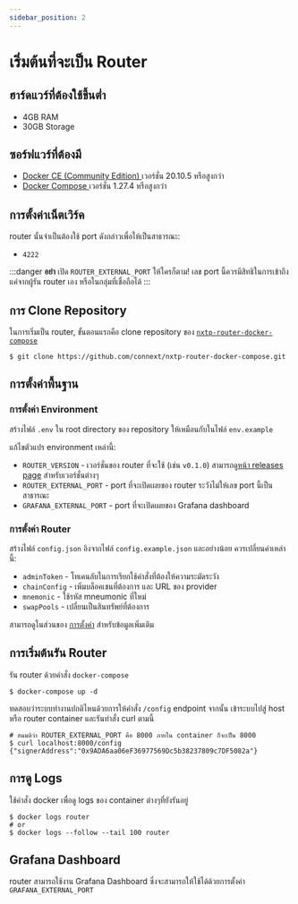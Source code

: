 ```yaml
---
sidebar_position: 2
---
```


# เริ่มต้นที่จะเป็น Router

## ฮาร์ดแวร์ที่ต้องใช้ขึ้นต่ำ

- 4GB RAM
- 30GB Storage

## ซอร์ฟแวร์ที่ต้องมี

- [ Docker CE (Community Edition) ](https://docs.docker.com/install/) เวอร์ชั่น 20.10.5 หรือสูงกว่า
- [ Docker Compose ](https://docs.docker.com/compose/install/) เวอร์ชั่น 1.27.4 หรือสูงกว่า

## การตั้งค่าเน็ตเวิร์ค

router นั้นจำเป็นต้องใช้ port ดังกล่าวเพื่อให้เป็นสาธารณะ:

- `4222`

:::danger
**อย่า** เปิด `ROUTER_EXTERNAL_PORT` ให้ใครก็ตาม! เลข port นี้ควรมีสิทธิในการเข้าถึงแค่จากผู้รัน router เอง หรือในกลุ่มที่เชื่อถือได้
:::

## การ Clone Repository

ในการเริ่มเป็น router, ขั้นตอนแรกคือ clone repository ของ [`nxtp-router-docker-compose`](https://github.com/connext/nxtp-router-docker-compose)

```shell
$ git clone https://github.com/connext/nxtp-router-docker-compose.git
```

## การตั้งค่าพื้นฐาน

### การตั้งค่า Environment

สร้างไฟล์ `.env` ใน root directory ของ repository ให้เหมือนกับในไฟล์ `env.example`

แก้ไขตัวแปร environment เหล่านี้:

* `ROUTER_VERSION` - เวอร์ชั่นของ router ที่จะใช้ (เช่น `v0.1.0`) สามารถดู[หน้า releases page](https://github.com/connext/nxtp/releases) สำหรับเวอร์ชั่นต่างๆ
* `ROUTER_EXTERNAL_PORT` - port ที่จะเปิดเผยของ router ระวังไม่ให้เลข port นี้เป็นสาธารณะ
* `GRAFANA_EXTERNAL_PORT` - port ที่จะเปิดเผยของ Grafana dashboard

### การตั้งค่า Router

สร้างไฟล์ `config.json` อิงจากไฟล์ `config.example.json` และอย่างน้อย ควรเปลี่ยนค่าเหล่านี้:

- `adminToken` - โทเคนลับในการเรียกใช้คำสั่งที่ต้องให้ความระมัดระวัง
- `chainConfig` - เพิ่มบล็อคเชนที่ต้องการ และ URL ของ provider
- `mnemonic` - ใช้รหัส mneumonic ที่ใหม่
- `swapPools` - เปลี่ยนเป็นสินทรัพย์ที่ต้องการ

สามารถดูในส่วนของ [การตั้งค่า](../Reference/configuration) สำหรับข้อมูลเพิ่มเติม

## การเริ่มต้นรัน Router

รัน router ด้วยคำสั่ง `docker-compose`

```shell
$ docker-compose up -d
```

ทดสอบว่าระบบทำงานปกติไหนด้วยการให้คำสั่ง `/config` endpoint จากนั้น เข้าระบบไปสู่ host หรือ router container และรันทำสั่ง curl ตามนี้

```shell
# สมมติว่า ROUTER_EXTERNAL_PORT คือ 8000 ภายใน container ก็จะเป็น 8000
$ curl localhost:8000/config
{"signerAddress":"0x9ADA6aa06eF36977569Dc5b38237809c7DF5082a"}
```

## การดู Logs

ใช้คำสั่ง docker เพื่อดู logs ของ container ต่างๆที่ยังรันอยู่

```shell
$ docker logs router
# or
$ docker logs --follow --tail 100 router
```

## Grafana Dashboard

router สามารถใช้งาน Grafana Dashboard ซึ่งจะสามารถให้ใช้ได้ด้วยการตั้งค่า `GRAFANA_EXTERNAL_PORT`